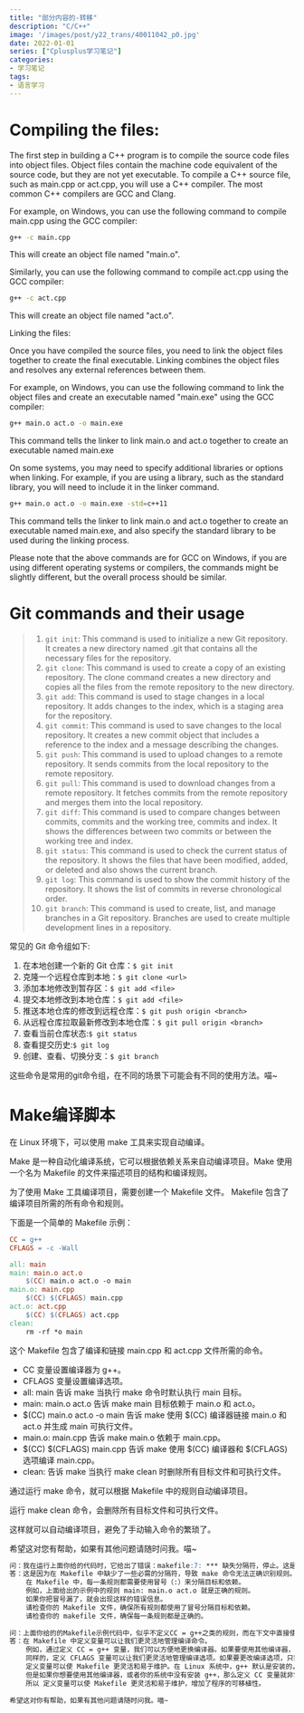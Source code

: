 ```yaml
---
title: "部分内容的-转移"
description: "C/C++"
image: '/images/post/y22_trans/40011042_p0.jpg'
date: 2022-01-01
series: ["Cplusplus学习笔记"]
categories:
- 学习笔记
tags:
- 语言学习
---
```


# Compiling the files:

The first step in building a C++ program is to compile the source code files into object files. Object files contain the machine code equivalent of the source code, but they are not yet executable. To compile a C++ source file, such as main.cpp or act.cpp, you will use a C++ compiler. The most common C++ compilers are GCC and Clang.

For example, on Windows, you can use the following command to compile main.cpp using the GCC compiler:

```bash
g++ -c main.cpp
```

This will create an object file named "main.o".

Similarly, you can use the following command to compile act.cpp using the GCC compiler:

```bash
g++ -c act.cpp
```

This will create an object file named "act.o".

Linking the files:

Once you have compiled the source files, you need to link the object files together to create the final executable. Linking combines the object files and resolves any external references between them.

For example, on Windows, you can use the following command to link the object files and create an executable named "main.exe" using the GCC compiler:

```bash
g++ main.o act.o -o main.exe
```

This command tells the linker to link main.o and act.o together to create an executable named main.exe

On some systems, you may need to specify additional libraries or options when linking. For example, if you are using a library, such as the standard library, you will need to include it in the linker command.

```bash
g++ main.o act.o -o main.exe -std=c++11
```

This command tells the linker to link main.o and act.o together to create an executable named main.exe, and also specify the standard library to be used during the linking process.

Please note that the above commands are for GCC on Windows, if you are using different operating systems or compilers, the commands might be slightly different, but the overall process should be similar.



# Git commands and their usage

> 1. `git init`: This command is used to initialize a new Git repository. It creates a new directory named .git that contains all the necessary files for the repository.
> 2. `git clone`: This command is used to create a copy of an existing repository. The clone command creates a new directory and copies all the files from the remote repository to the new directory.
> 3. `git add`: This command is used to stage changes in a local repository. It adds changes to the index, which is a staging area for the repository.
> 4. `git commit`: This command is used to save changes to the local repository. It creates a new commit object that includes a reference to the index and a message describing the changes.
> 5. `git push`: This command is used to upload changes to a remote repository. It sends commits from the local repository to the remote repository.
> 6. `git pull`: This command is used to download changes from a remote repository. It fetches commits from the remote repository and merges them into the local repository.
> 7. `git diff`: This command is used to compare changes between commits, commits and the working tree, commits and index. It shows the differences between two commits or between the working tree and index.
> 8. `git status`: This command is used to check the current status of the repository. It shows the files that have been modified, added, or deleted and also shows the current branch.
> 9. `git log`: This command is used to show the commit history of the repository. It shows the list of commits in reverse chronological order.
> 10. `git branch`: This command is used to create, list, and manage branches in a Git repository. Branches are used to create multiple development lines in a repository.

常见的 Git 命令组如下:

1. 在本地创建一个新的 Git 仓库：`$ git init`
2. 克隆一个远程仓库到本地：`$ git clone <url>`
3. 添加本地修改到暂存区：`$ git add <file>`
4. 提交本地修改到本地仓库：`$ git add <file>`
5. 推送本地仓库的修改到远程仓库：`$ git push origin <branch>`
6. 从远程仓库拉取最新修改到本地仓库：`$ git pull origin <branch>`
7. 查看当前仓库状态:`$ git status`
8. 查看提交历史:`$ git log`
9. 创建、查看、切换分支：`$ git branch`

这些命令是常用的git命令组，在不同的场景下可能会有不同的使用方法。喵~

# Make编译脚本

在 Linux 环境下，可以使用 make 工具来实现自动编译。

Make 是一种自动化编译系统，它可以根据依赖关系来自动编译项目。Make 使用一个名为 Makefile 的文件来描述项目的结构和编译规则。

为了使用 Make 工具编译项目，需要创建一个 Makefile 文件。 Makefile 包含了编译项目所需的所有命令和规则。

下面是一个简单的 Makefile 示例：

```makefile
CC = g++
CFLAGS = -c -Wall

all: main
main: main.o act.o
    $(CC) main.o act.o -o main
main.o: main.cpp
    $(CC) $(CFLAGS) main.cpp
act.o: act.cpp
    $(CC) $(CFLAGS) act.cpp
clean:
    rm -rf *o main
```

这个 Makefile 包含了编译和链接 main.cpp 和 act.cpp 文件所需的命令。

- CC 变量设置编译器为 g++。
- CFLAGS 变量设置编译选项。
- all: main 告诉 make 当执行 make 命令时默认执行 main 目标。
- main: main.o act.o 告诉 make main 目标依赖于 main.o 和 act.o。
- $(CC) main.o act.o -o main 告诉 make 使用 $(CC) 编译器链接 main.o 和 act.o 并生成 main 可执行文件。
- main.o: main.cpp 告诉 make main.o 依赖于 main.cpp。
- $(CC) $(CFLAGS) main.cpp 告诉 make 使用 $(CC) 编译器和 $(CFLAGS) 选项编译 main.cpp。
- clean: 告诉 make 当执行 make clean 时删除所有目标文件和可执行文件。

通过运行 make 命令，就可以根据 Makefile 中的规则自动编译项目。

运行 make clean 命令，会删除所有目标文件和可执行文件。

这样就可以自动编译项目，避免了手动输入命令的繁琐了。

希望这对您有帮助，如果有其他问题请随时问我。喵~

```markdown
问：我在运行上面你给的代码时，它给出了错误：makefile:7: *** 缺失分隔符，停止。这是怎么回事呢
答：这是因为在 Makefile 中缺少了一些必需的分隔符，导致 make 命令无法正确识别规则。
	在 Makefile 中，每一条规则都需要使用冒号（:）来分隔目标和依赖。
	例如，上面给出的示例中的规则 main: main.o act.o 就是正确的规则。
	如果你把冒号漏了，就会出现这样的错误信息。
	请检查你的 Makefile 文件，确保所有规则都使用了冒号分隔目标和依赖。
	请检查你的 makefile 文件，确保每一条规则都是正确的。
	
问：上面你给的的Makefile示例代码中，似乎不定义CC = g++之类的规则，而在下文中直接使用g++也不会影响make结果，那么添加这一步有什么特别含义吗？
答：在 Makefile 中定义变量可以让我们更灵活地管理编译命令。
	例如，通过定义 CC = g++ 变量，我们可以方便地更换编译器。如果要使用其他编译器，只需要更改 CC 变量的值即可。
	同样的，定义 CFLAGS 变量可以让我们更灵活地管理编译选项。如果要更改编译选项，只需要更改 CFLAGS 变量的值即可。
	定义变量可以使 Makefile 更灵活和易于维护。在 Linux 系统中，g++ 默认是安装的，所以我们可以直接使用 g++ 作为编译器。
	但是如果你想要使用其他编译器，或者你的系统中没有安装 g++，那么定义 CC 变量就非常有用了。
	所以 定义变量可以使 Makefile 更灵活和易于维护，增加了程序的可移植性。
	
希望这对你有帮助，如果有其他问题请随时问我。喵~
```



